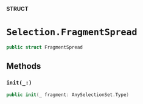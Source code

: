 **STRUCT**

# `Selection.FragmentSpread`

```swift
public struct FragmentSpread
```

## Methods
### `init(_:)`

```swift
public init(_ fragment: AnySelectionSet.Type)
```
